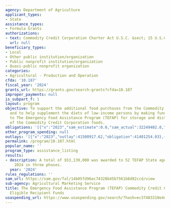 ```yaml
---
agency: Department of Agriculture
applicant_types:
- State
assistance_types:
- Formula Grants
authorizations:
- text: Commodity Credit Corporation Charter Act U.S.C. &sect; 15 U.S.C. 714c.
  url: null
beneficiary_types:
- Local
- Other public institution/organization
- Public nonprofit institution/organization
- Quasi-public nonprofit organization
categories:
- Agricultural - Production and Operation
cfda: '10.187'
fiscal_year: '2024'
grants_url: https://grants.gov/search-grants?cfda=10.187
improper_payments: null
is_subpart_f: 1
layout: program
objective: To support the additional food purchases from the Commodity Credit Corporation
  and to help supplement the diets of low-income persons by making funds available
  to The Emergency Food Assistance Program (TEFAP) for storage and distribution costs
  of the Commodity Credit Corporation foods.
obligations: '[{"x":"2023","sam_estimate":0.0,"sam_actual":32249402.0,"usa_spending_actual":41401254.03},{"x":"2024","sam_estimate":0.0,"sam_actual":53139000.0,"usa_spending_actual":20362442.83},{"x":"2025","sam_estimate":0.0,"sam_actual":40000000.0,"usa_spending_actual":0.0}]'
other_program_spending: null
outlays: '[{"x":"2023","outlay":41500917.62,"obligation":41401254.03},{"x":"2024","outlay":59749157.09,"obligation":20362442.83},{"x":"2025","outlay":0.0,"obligation":0.0}]'
permalink: /program/10.187.html
popular_name: ''
program_type: assistance_listing
results:
- description: A total of $53,139,000 was awarded to 52 TEFAP State agencies in FY
    2024 in three phases.
  year: '2024'
rules_regulations: ''
sam_url: https://sam.gov/fal/14b05fd96ac74328b45b7561b8d82ccd/view
sub-agency: Agricultural Marketing Service
title: The Emergency Food Assistance Program (TEFAP) Commodity Credit Corporation
  Eligible Recipient Funds
usaspending_url: https://www.usaspending.gov/search/?hash=ec37483310e4dbdd63b86badb1882dd1
---
```

